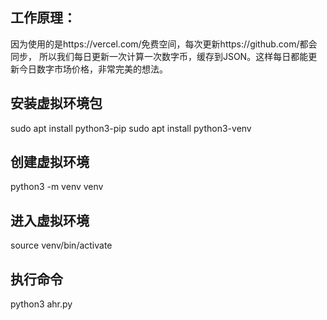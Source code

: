 ## 工作原理：
因为使用的是https://vercel.com/免费空间，每次更新https://github.com/都会同步，
所以我们每日更新一次计算一次数字币，缓存到JSON。这样每日都能更新今日数字市场价格，非常完美的想法。

## 安装虚拟环境包
sudo apt install python3-pip
sudo apt install python3-venv
## 创建虚拟环境
python3 -m venv venv
## 进入虚拟环境
source venv/bin/activate
## 执行命令
python3 ahr.py
